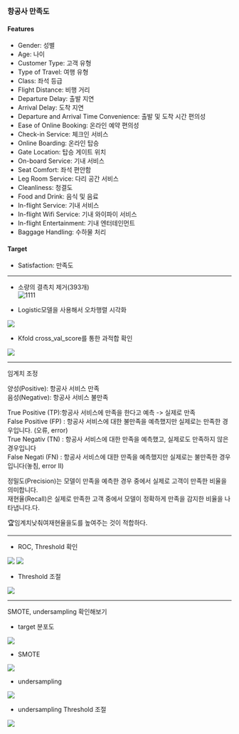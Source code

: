 ### 항공사 만족도 

#### Features
         
 -  Gender: 성별                                  
 -  Age: 나이                                     
 -  Customer Type: 고객 유형                           
 -  Type of Travel: 여행 유형                          
 -  Class: 좌석 등급                                   
 -  Flight Distance: 비행 거리                         
 -  Departure Delay: 출발 지연                         
 -  Arrival Delay: 도착 지연                           
 -  Departure and Arrival Time Convenience: 출발 및 도착 시간 편의성  
 -  Ease of Online Booking: 온라인 예약 편의성                  
 -  Check-in Service: 체크인 서비스                        
 -  Online Boarding: 온라인 탑승                            
 -  Gate Location: 탑승 게이트 위치                         
 -  On-board Service: 기내 서비스                          
 -  Seat Comfort: 좌석 편안함                             
 -  Leg Room Service: 다리 공간 서비스                     
 -  Cleanliness: 청결도                                  
 -  Food and Drink: 음식 및 음료                            
 -  In-flight Service: 기내 서비스                           
 -  In-flight Wifi Service: 기내 와이파이 서비스                  
 -  In-flight Entertainment: 기내 엔터테인먼트                   
 -  Baggage Handling: 수하물 처리                          

#### Target

 -  Satisfaction: 만족도  

---  
  
 - 소량의 결측치 제거(393개)  
![1111](https://github.com/GwanIkCho/machine_learning_project/assets/156397946/068f3a66-fa0f-4f17-9d5f-b55d2b3b148b)  

 - Logistic모델을 사용해서 오차행렬 시각화
<img src='./image/img02.png'>

 - Kfold cross_val_score를 통한 과적합 확인
<img src='./image/img01.png'>

---

임계치 조정

양성(Positive): 항공사 서비스 만족  
음성(Negative): 항공사 서비스 불만족   


True Positive (TP):항공사 서비스에 만족을 한다고 예측  -> 실제로 만족  
False Positive (FP) : 항공사 서비스에 대한 불만족을 예측했지만 실제로는 만족한 경우입니다. (오류, error)  
True Negativ (TN) : 항공사 서비스에 대한 만족을 예측했고, 실제로도 만족하지 않은 경우입니다  
False Negati (FN) : 항공사 서비스에 대한 만족을 예측했지만 실제로는 불만족한 경우입니다(놓침, error II)  

정밀도(Precision)는 모델이 만족을 예측한 경우 중에서 실제로 고객이 만족한 비율을 의미합니다.  
재현율(Recall)은 실제로 만족한 고객 중에서 모델이 정확하게 만족을 감지한 비율을 나타냅니다.다.  

🏆임계치낮춰여재현율을도를 높여주는 것이 적합하다.

---


- ROC, Threshold 확인
  
<img src='./image/img03.png'>  
<img src='./image/img04.png'>

- Threshold 조절

<img src='./image/img05.png'>

---
SMOTE, undersampling 확인해보기

- target 분포도
<img src='./image/img06.png'>

- SMOTE
<img src='./image/img_smote.png'>

- undersampling 
<img src='./image/img_under.png'>

- undersampling Threshold 조절
<img src='./image/img_under_sam.png'>

